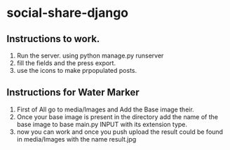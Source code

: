 # social-share-django
## Instructions to work.
1. Run the server. using python manage.py runserver
2. fill the fields and the press export.
3. use the icons to make prpopulated posts.

## Instructions for Water Marker 

1. First of All go to media/Images and Add the Base image their.
2. Once your base image is present in the directory add the name of the base image to base main.py INPUT with its extension type.
3. now you can work and once you push upload the result could be found in media/Images with the name result.jpg

